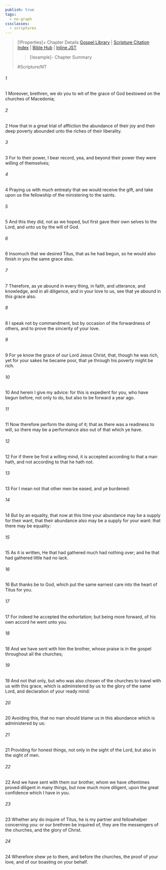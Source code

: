```yaml
---
publish: true
tags:
  - no-graph
cssclasses:
  - scriptures
---
```

>[!Properties]+ Chapter Details
>[Gospel Library](https://churchofjesuschrist.org/study/scriptures/nt/2-cor/8?lang=eng)    |    [Scripture Citation Index](https://scriptures.byu.edu/#09308::c09308)    |    [Bible Hub](https://biblehub.com/2_corinthians/8.htm)    |    [Inline JST](https://scripturetoolbox.com/html/ic/2Corinthians/8.html)
>>[!example]- Chapter Summary
>> 
> 
>
>#Scripture/NT
###### 1
1 Moreover, brethren, we do you to wit of the grace of God bestowed on the churches of Macedonia;
###### 2
2 How that in a great trial of affliction the abundance of their joy and their deep poverty abounded unto the riches of their liberality.
###### 3
3 For to their power, I bear record, yea, and beyond their power they were willing of themselves;
###### 4
4 Praying us with much entreaty that we would receive the gift, and take upon us the fellowship of the ministering to the saints.
###### 5
5 And this they did, not as we hoped, but first gave their own selves to the Lord, and unto us by the will of God.
###### 6
6 Insomuch that we desired Titus, that as he had begun, so he would also finish in you the same grace also.
###### 7
7 Therefore, as ye abound in every thing, in faith, and utterance, and knowledge, and in all diligence, and in your love to us, see that ye abound in this grace also.
###### 8
8 I speak not by commandment, but by occasion of the forwardness of others, and to prove the sincerity of your love.
###### 9
9 For ye know the grace of our Lord Jesus Christ, that, though he was rich, yet for your sakes he became poor, that ye through his poverty might be rich.
###### 10
10 And herein I give my advice: for this is expedient for you, who have begun before, not only to do, but also to be forward a year ago.
###### 11
11 Now therefore perform the doing of it; that as there was a readiness to will, so there may be a performance also out of that which ye have.
###### 12
12 For if there be first a willing mind, it is accepted according to that a man hath, and not according to that he hath not.
###### 13
13 For I mean not that other men be eased, and ye burdened:
###### 14
14 But by an equality, that now at this time your abundance may be a supply for their want, that their abundance also may be a supply for your want: that there may be equality:
###### 15
15 As it is written, He that had gathered much had nothing over; and he that had gathered little had no lack.
###### 16
16 But thanks be to God, which put the same earnest care into the heart of Titus for you.
###### 17
17 For indeed he accepted the exhortation; but being more forward, of his own accord he went unto you.
###### 18
18 And we have sent with him the brother, whose praise is in the gospel throughout all the churches;
###### 19
19 And not that only, but who was also chosen of the churches to travel with us with this grace, which is administered by us to the glory of the same Lord, and declaration of your ready mind:
###### 20
20 Avoiding this, that no man should blame us in this abundance which is administered by us:
###### 21
21 Providing for honest things, not only in the sight of the Lord, but also in the sight of men.
###### 22
22 And we have sent with them our brother, whom we have oftentimes proved diligent in many things, but now much more diligent, upon the great confidence which I have in you.
###### 23
23 Whether any do inquire of Titus, he is my partner and fellowhelper concerning you: or our brethren be inquired of, they are the messengers of the churches, and the glory of Christ.
###### 24
24 Wherefore shew ye to them, and before the churches, the proof of your love, and of our boasting on your behalf.
